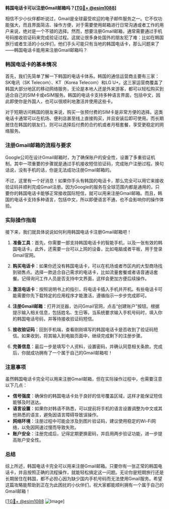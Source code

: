 **韩国电话卡可以注册Gmail邮箱吗？[[TG💪+ @esim1088](https://t.me/s/esim1088)]**

相信不少小伙伴都听说过，Gmail是全球最受欢迎的电子邮件服务之一。它不仅功能强大，而且界面简洁、操作方便，对于需要使用邮箱进行日常沟通或者工作的用户来说，绝对是一个不错的选择。然而，想要注册Gmail邮箱，通常需要通过手机号码接收验证码来完成验证过程。这就让很多身处国外的朋友犯了难：比如在韩国旅行或者生活的小伙伴们，他们手头可能只有当地的韩国电话卡，那么问题来了——韩国电话卡能用来注册Gmail邮箱吗？

### 韩国电话卡的基本情况

首先，我们先简单了解一下韩国的电话卡体系。韩国的通信运营商主要有三家：SK电讯（SK Telecom）、KT（Korea Telecom）和LG U+。这三家运营商覆盖了韩国大部分地区的移动网络服务，无论是本地人还是外来游客，都可以轻松购买到适合自己的SIM卡或eSIM服务。韩国的电话卡支持多种语言界面，包括中文，因此即使你是外国人，也可以很顺利地激活并使用这些卡。

对于短期访问韩国的朋友来说，购买一张预付费的SIM卡是非常方便的选择。这类电话卡通常可以在机场、便利店甚至线上直接购买，并且安装后即可使用。而长期居住在韩国的朋友们，则可以选择后付费的合约机或者月租套餐，享受更稳定的网络服务。

### 注册Gmail邮箱的流程与要求

Google公司在设计Gmail邮箱时，为了确保账户的安全性，设置了多重验证机制。其中一项重要的步骤就是通过手机接收短信验证码，完成账户注册过程。换句话说，没有手机的话，你是无法成功注册Gmail邮箱的。

不过，这里有一个好消息！如果你手头有韩国的电话卡，那么完全可以用它来接收验证码并顺利完成Gmail注册。因为Google的服务在全球范围内都是通用的，只要你的韩国电话卡能够正常接收国际短信，就可以用来注册Gmail邮箱。而且，韩国的电话卡支持多种语言，包括中文，所以即便语言不通，也不会影响你的操作体验。

### 实际操作指南

接下来，我们就具体说说如何利用韩国电话卡注册Gmail邮箱吧！

1. **准备工具**：首先，你需要一部支持韩国电话卡的智能手机，以及一张有效的韩国电话卡。此外，还需要一台可以上网的设备，比如电脑或者平板，用于登录Gmail官网。

2. **购买电话卡**：如果你还没有韩国电话卡，可以在机场或者市区内的大型商场找到销售点。选择一款适合自己需求的电话卡，比如流量套餐或者语音通话套餐。记得询问工作人员是否支持中文界面，这样会更加方便后续操作。

3. **激活电话卡**：按照说明书上的指引，将电话卡插入手机并开机。有些电话卡可能需要你先下载特定的应用程序才能激活，遵循指示一步步完成即可。

4. **注册Gmail邮箱**：打开浏览器，访问Gmail官网，点击“创建账户”按钮。根据提示输入相关信息，包括姓名、生日等。当系统要求输入手机号码时，填入你的韩国电话号码，并等待接收验证码短信。

5. **接收验证码**：回到手机端，查看刚刚填写的韩国电话卡是否收到了验证码短信。如果收到，将其输入到电脑页面中，继续完成剩下的注册步骤。

6. **完善信息**：最后一步是填写个人资料，设置密码，并确认同意相关条款。完成后，你就成功拥有了一个属于自己的Gmail邮箱啦！

### 注意事项

虽然韩国电话卡完全可以用来注册Gmail邮箱，但在实际操作过程中，也需要注意以下几点：

- **信号强度**：确保你的韩国电话卡处于良好的信号覆盖区域，这样才能保证短信能够及时送达。
- **语言设置**：如果你对韩语不熟悉，可以提前将手机的语言设置调整为中文或其他熟悉的语言，避免因语言障碍导致误操作。
- **网络环境**：注册过程中可能会涉及到图片验证码，建议使用稳定的Wi-Fi网络，以免因网速过慢而导致失败。
- **账户安全**：注册完成后，记得定期更换密码，并启用两步验证功能，进一步提高账户安全性。

### 总结

综上所述，韩国电话卡完全可以用来注册Gmail邮箱。只要你有一张正常的韩国电话卡，并且按照正确的流程操作，就能轻松搞定这一问题。无论你是短期旅行还是长期居住在韩国，都不必担心因为缺少国内手机号码而无法使用Gmail服务。希望这篇攻略能帮助到正在为此困扰的小伙伴们，祝大家都能顺利拥有一个属于自己的Gmail邮箱！

[[TG💪+ @esim1088](https://t.me/s/esim1088) ![Image](https://i.postimg.cc/4NQfJmqS/Snipaste-2025-05-13-00-14-12.png)]